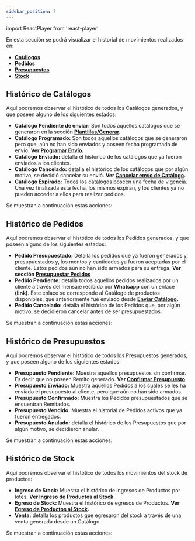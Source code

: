 ```yaml
---
sidebar_position: 7
---
```

import ReactPlayer from 'react-player'

En esta sección se podrá visualizar el historial de movimientos realizados en:

- **[Catálogos](./Historicos.md/#histórico-de-catálogos)**
- **[Pedidos](./Historicos.md/#histórico-de-pedidos)**
- **[Presupuestos](./Historicos.md/#histórico-de-presupuestos)**
- **[Stock](./Historicos.md/#histórico-de-stock)** 

## Histórico de Catálogos

Aquí podremos observar el histótico de todos los Catálogos generados, y que poseen alguno de los siguientes estados: 

- **Catálogo Pendiente de enviar:** Son todos aquellos catálogos que se generaron en la sección **[Plantillas/Generar](../tutorial-basics/Catalogos.md/#generar-catálogo).**
- **Catálogo Programado:** Son todos aquellos catálogos que se generaron pero que, aún no han sido enviados y poseen fecha programada de envío. **Ver [Programar Envío](../tutorial-basics/Catalogos.md/#•-programar-envío-de-catálogo).**
- **Catálogo Enviado:** detalla el histórico de los catálogos que ya fueron enviados a los clientes.
- **Catálogo Cancelado:** detalla el histórico de los catálogos que por algún motivo, se decidió cancelar su envió. **Ver [Cancelar envío de Catálogo](../tutorial-basics/Catalogos.md/#•-cancelar-programación-de-envío).**
- **Catálogo Expirado:** Todos los catálogos poseen una fecha de vigencia. Una vez finalizada esta fecha, los mismos expiran, y los clientes ya no pueden acceder a ellos para realizar pedidos.

Se muestran a continuación estas acciones:
<ReactPlayer controls url='https://youtu.be/-cc2-MLidf4'/>

## Histórico de Pedidos

Aquí podremos observar el histótico de todos los Pedidos generados, y que poseen alguno de los siguientes estados: 

- **Pedido Presupuestado:** Detalla los pedidos que ya fueron generados y, presupuestados y, los montos y cantidades ya fueron aceptadas por el cliente. Estos pedidos aún no han sido armados para su entrega. **Ver sección [Presupuestar Pedidos](../tutorial-basics/Pedidos.md/#presupuestar-pedido-generado-por-distribuidora-central)**
- **Pedido Pendiente:** detalla todos aquellos pedidos realizados por un cliente a través del mensaje recibido por **Whatsapp** con un enlace **(link)**. Este enlace se corresponde al Catálogo de productos disponibles, que anteriormente fué enviado desde **[Enviar Catálogo](../tutorial-basics/Catalogos.md/#•-enviar-un-catálogo).**
- **Pedido Cancelado:** detalla el histórico de los Pedidos que, por algún motivo, se decidieron cancelar antes de ser presupuestados.


Se muestran a continuación estas acciones:
<ReactPlayer controls url='https://youtu.be/E-7oSokXMtQ'/>

## Histórico de Presupuestos

Aquí podremos observar el histótico de todos los Presupuestos generados, y que poseen alguno de los siguientes estados: 
- **Presupuesto Pendiente:** Muestra aquellos presupuestos sin confirmar. Es decir que no poseen Remito generado. **Ver [Confirmar Presupuesto](../tutorial-basics/Pedidos.md/#acciones-sobre-presupuestos)**.
- **Presupuesto Enviado:** Muestra aquellos Pedidos a los cuales se les ha enviado el presupuesto al cliente, pero que aún no han sido armados. 
- **Presupuesto Confirmado:** Muestra los Pedidos presupuestados que se encuentran Remitados.
- **Presupuesto Vendido:** Muestra el historial de Pedidos activos que ya fueron entregados.
- **Presupuesto Anulado:** detalla el histórico de los Presupuestos que por algún motivo, se decidieron anular. 
 
Se muestran a continuación estas acciones:
<ReactPlayer controls url='https://youtu.be/VnFqpuZQZKg'/>

## Histórico de Stock

Aquí podremos observar el histótico de todos los movimientos del stock de productos: 

- **Ingreso de Stock:** Muestra el histórico de ingresos de Productos por lotes. **Ver [Ingreso de Productos al Stock](../tutorial-basics/Inventario.md/#ingreso-de-productos-al-stock).**
- **Egreso de Stock:** Muestra el histórico de egresos de Productos. **Ver [Egreso de Productos al Stock](../tutorial-basics/Inventario.md/#egreso-de-productos-al-stock).**
- **Venta:** detalla los productos que egresaron del stock a través de una venta generada desde un Catálogo.

Se muestran a continuación estas acciones:
<ReactPlayer controls url='https://youtu.be/Se6cVjg2i6c'/>